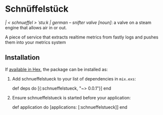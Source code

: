 # Schnüffelstück
*| < schnueffel > ˈstuːk |* *german* – *snifter valve [noun]*: a valve on a steam engine that allows air in or out.

A piece of service that extracts realtime metrics from fastly logs and pushes them into your metrics system

## Installation

If [available in Hex](https://hex.pm/docs/publish), the package can be installed as:

  1. Add schnueffelstueck to your list of dependencies in `mix.exs`:

        def deps do
          [{:schnueffelstueck, "~> 0.0.1"}]
        end

  2. Ensure schnueffelstueck is started before your application:

        def application do
          [applications: [:schnueffelstueck]]
        end
